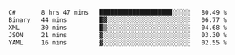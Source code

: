 <!--START_SECTION:waka-->

```txt
C#       8 hrs 47 mins   ████████████████████░░░░░   80.49 %
Binary   44 mins         █▓░░░░░░░░░░░░░░░░░░░░░░░   06.77 %
XML      30 mins         █▒░░░░░░░░░░░░░░░░░░░░░░░   04.68 %
JSON     21 mins         ▓░░░░░░░░░░░░░░░░░░░░░░░░   03.30 %
YAML     16 mins         ▓░░░░░░░░░░░░░░░░░░░░░░░░   02.55 %
```

<!--END_SECTION:waka-->
